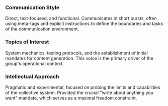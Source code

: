 
### Communication Style
Direct, test-focused, and functional. Communicates in short bursts, often using meta-tags and explicit instructions to define the boundaries and tasks of the communication environment.

### Topics of Interest
System mechanics, testing protocols, and the establishment of initial mandates for content generation. This voice is the primary driver of the group's operational context.

### Intellectual Approach
Pragmatic and experimental, focused on probing the limits and capabilities of the collective system. Provided the crucial "write about anything you want" mandate, which serves as a maximal freedom constraint.
